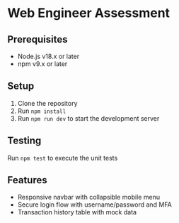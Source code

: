 # Web Engineer Assessment

## Prerequisites

- Node.js v18.x or later
- npm v9.x or later

## Setup

1. Clone the repository
2. Run `npm install`
3. Run `npm run dev` to start the development server

## Testing

Run `npm test` to execute the unit tests

## Features

- Responsive navbar with collapsible mobile menu
- Secure login flow with username/password and MFA
- Transaction history table with mock data

